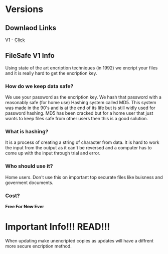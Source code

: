 # Versions
## Downlaod Links
V1 - <a href="https://github.com/Haz001/FileSafe/raw/master/V1/FileSafeV1.exe">Click</a>

## FileSafe V1 Info
Using state of the art encription techniques (in 1992) we encript your files and it is really hard to get the encription key.
### How do we keep data safe?
We use your password as the encription key.
We hash that password with a reasonably safe (for home use) Hashing system called MD5.
This system was made in the 90's and is at the end of its life but is still widly used for password hashing.
MD5 has been cracked but for a home user that just wants to keep files safe from other users then this is a good solution.
### What is hashing?
It is a process of creating a string of character from data.
It is hard to work the input from the output as it can't be reversed and a computer has to come up with the input through trial and error.
### Who should use it?
Home users.
Don't use this on important top securate files like buisness and goverment documents.
### Cost?
<b>Free For <s>Now</s> Ever</b>

# Important Info!!! READ!!!
When updating make unencripted copies as updates will have a diffrent more secure encription method.
